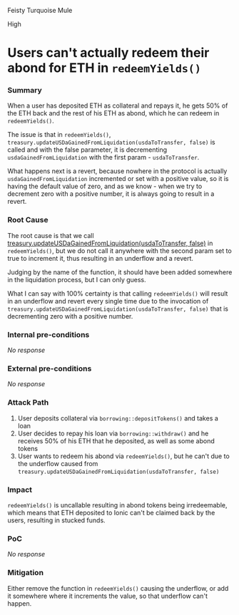 Feisty Turquoise Mule

High

# Users can't actually redeem their abond for ETH in `redeemYields()`

### Summary

When a user has deposited ETH as collateral and repays it, he gets 50% of the ETH back and the rest of his ETH as abond, which he can redeem in `redeemYields()`.

The issue is that in `redeemYields()`, `treasury.updateUSDaGainedFromLiquidation(usdaToTransfer, false)` is called and with the false parameter, it is decrementing `usdaGainedFromLiquidation` with the first param - `usdaToTransfer`.

What happens next is a revert, because nowhere in the protocol is actually `usdaGainedFromLiquidation` incremented or set with a positive value, so it is having the default value of zero, and as we know - when we try to decrement zero with a positive number, it is always going to result in a revert.

### Root Cause

The root cause is that we call [treasury.updateUSDaGainedFromLiquidation(usdaToTransfer, false)](https://github.com/sherlock-audit/2024-11-autonomint/blob/main/Blockchain/Blockchian/contracts/lib/BorrowLib.sol#L1005) in `redeemYields()`, but we do not call it anywhere with the second param set to true to increment it, thus resulting in an underflow and a revert.

Judging by the name of the function, it should have been added somewhere in the liquidation process, but I can only guess.

What I can say with 100% certainty is that calling `redeemYields()` will result in an underflow and revert every single time due to the invocation of `treasury.updateUSDaGainedFromLiquidation(usdaToTransfer, false)` that is decrementing zero with a positive number.




### Internal pre-conditions

_No response_

### External pre-conditions

_No response_

### Attack Path

1. User deposits collateral via `borrowing::depositTokens()` and takes a loan
2. User decides to repay his loan via `borrowing::withdraw()` and he receives 50% of his ETH that he deposited, as well as some abond tokens
3. User wants to redeem his abond via `redeemYields()`, but he can't due to the underflow caused from `treasury.updateUSDaGainedFromLiquidation(usdaToTransfer, false)`

### Impact

`redeemYields()` is uncallable resulting in abond tokens being irredeemable, which means that ETH deposited to Ionic can't be claimed back by the users, resulting in stucked funds.

### PoC

_No response_

### Mitigation

Either remove the function in `redeemYields()` causing the underflow, or add it somewhere where it increments the value, so that underflow can't happen.